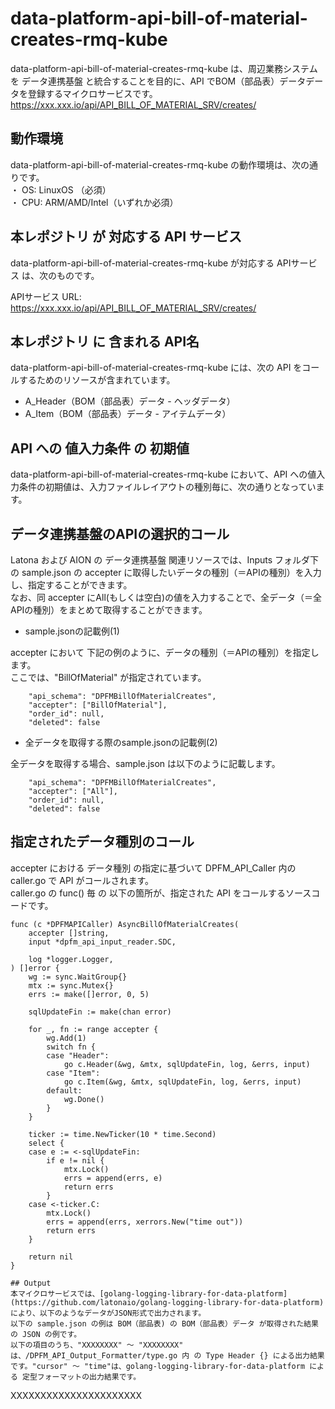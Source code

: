 # data-platform-api-bill-of-material-creates-rmq-kube

data-platform-api-bill-of-material-creates-rmq-kube は、周辺業務システム　を データ連携基盤 と統合することを目的に、API でBOM（部品表）データデータを登録するマイクロサービスです。  
https://xxx.xxx.io/api/API_BILL_OF_MATERIAL_SRV/creates/

## 動作環境

data-platform-api-bill-of-material-creates-rmq-kube の動作環境は、次の通りです。  
・ OS: LinuxOS （必須）  
・ CPU: ARM/AMD/Intel（いずれか必須）  


## 本レポジトリ が 対応する API サービス
data-platform-api-bill-of-material-creates-rmq-kube が対応する APIサービス は、次のものです。

APIサービス URL: https://xxx.xxx.io/api/API_BILL_OF_MATERIAL_SRV/creates/

## 本レポジトリ に 含まれる API名
data-platform-api-bill-of-material-creates-rmq-kube には、次の API をコールするためのリソースが含まれています。  

* A_Header（BOM（部品表）データ - ヘッダデータ）
* A_Item（BOM（部品表）データ - アイテムデータ）

## API への 値入力条件 の 初期値
data-platform-api-bill-of-material-creates-rmq-kube において、API への値入力条件の初期値は、入力ファイルレイアウトの種別毎に、次の通りとなっています。  

## データ連携基盤のAPIの選択的コール

Latona および AION の データ連携基盤 関連リソースでは、Inputs フォルダ下の sample.json の accepter に取得したいデータの種別（＝APIの種別）を入力し、指定することができます。  
なお、同 accepter にAll(もしくは空白)の値を入力することで、全データ（＝全APIの種別）をまとめて取得することができます。  

* sample.jsonの記載例(1)  

accepter において 下記の例のように、データの種別（＝APIの種別）を指定します。  
ここでは、"BillOfMaterial" が指定されています。    
  
```
	"api_schema": "DPFMBillOfMaterialCreates",
	"accepter": ["BillOfMaterial"],
	"order_id": null,
	"deleted": false
```
  
* 全データを取得する際のsample.jsonの記載例(2)  

全データを取得する場合、sample.json は以下のように記載します。  

```
	"api_schema": "DPFMBillOfMaterialCreates",
	"accepter": ["All"],
	"order_id": null,
	"deleted": false
```

## 指定されたデータ種別のコール

accepter における データ種別 の指定に基づいて DPFM_API_Caller 内の caller.go で API がコールされます。  
caller.go の func() 毎 の 以下の箇所が、指定された API をコールするソースコードです。  

```
func (c *DPFMAPICaller) AsyncBillOfMaterialCreates(
	accepter []string,
	input *dpfm_api_input_reader.SDC,

	log *logger.Logger,
) []error {
	wg := sync.WaitGroup{}
	mtx := sync.Mutex{}
	errs := make([]error, 0, 5)

	sqlUpdateFin := make(chan error)

	for _, fn := range accepter {
		wg.Add(1)
		switch fn {
		case "Header":
			go c.Header(&wg, &mtx, sqlUpdateFin, log, &errs, input)
		case "Item":
			go c.Item(&wg, &mtx, sqlUpdateFin, log, &errs, input)
		default:
			wg.Done()
		}
	}

	ticker := time.NewTicker(10 * time.Second)
	select {
	case e := <-sqlUpdateFin:
		if e != nil {
			mtx.Lock()
			errs = append(errs, e)
			return errs
		}
	case <-ticker.C:
		mtx.Lock()
		errs = append(errs, xerrors.New("time out"))
		return errs
	}

	return nil
}

## Output  
本マイクロサービスでは、[golang-logging-library-for-data-platform](https://github.com/latonaio/golang-logging-library-for-data-platform) により、以下のようなデータがJSON形式で出力されます。  
以下の sample.json の例は BOM（部品表) の BOM（部品表）データ が取得された結果の JSON の例です。  
以下の項目のうち、"XXXXXXXX" ～ "XXXXXXXX" は、/DPFM_API_Output_Formatter/type.go 内 の Type Header {} による出力結果です。"cursor" ～ "time"は、golang-logging-library-for-data-platform による 定型フォーマットの出力結果です。  

```
XXXXXXXXXXXXXXXXXXXXXX
```
